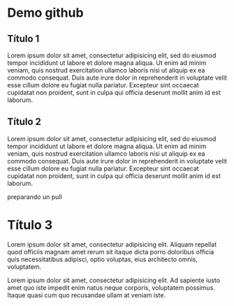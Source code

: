 # Demo github
## Título 1
Lorem ipsum dolor sit amet, consectetur adipisicing elit, sed do eiusmod
tempor incididunt ut labore et dolore magna aliqua. Ut enim ad minim veniam,
quis nostrud exercitation ullamco laboris nisi ut aliquip ex ea commodo
consequat. Duis aute irure dolor in reprehenderit in voluptate velit esse
cillum dolore eu fugiat nulla pariatur. Excepteur sint occaecat cupidatat non
proident, sunt in culpa qui officia deserunt mollit anim id est laborum.
## Título 2
Lorem ipsum dolor sit amet, consectetur adipisicing elit, sed do eiusmod
tempor incididunt ut labore et dolore magna aliqua. Ut enim ad minim veniam,
quis nostrud exercitation ullamco laboris nisi ut aliquip ex ea commodo
consequat. Duis aute irure dolor in reprehenderit in voluptate velit esse
cillum dolore eu fugiat nulla pariatur. Excepteur sint occaecat cupidatat non
proident, sunt in culpa qui officia deserunt mollit anim id est laborum.

preparando un pull

# Título 3
Lorem ipsum dolor sit amet, consectetur adipisicing elit. Aliquam repellat quod officiis magnam amet rerum sit itaque dicta porro doloribus officia quis necessitatibus adipisci, optio voluptas, eius architecto omnis, voluptatem.

Lorem ipsum dolor sit amet, consectetur adipisicing elit. Ad sapiente iusto amet quo iste impedit enim natus neque corporis, voluptatem possimus. Itaque quasi cum quo recusandae ullam at veniam iste.
